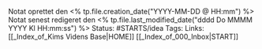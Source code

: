 
Notat oprettet den <% tp.file.creation_date("YYYY-MM-DD @ HH:mm") %>
Notat senest redigeret den <% tp.file.last_modified_date("dddd Do MMMM YYYY Kl HH:mm:ss") %>
Status: #STARTS/idea 
Tags: 
Links: [[_Index_of_Kims Videns Base|HOME]] [[_Index_of_000_Inbox|START]] 
